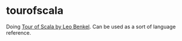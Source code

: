 # tourofscala

Doing [Tour of Scala by Leo Benkel](https://tourofscala.com/). Can be used as a sort of language reference.
